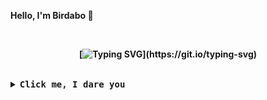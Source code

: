   <!-- Profile -->
<b> Hello, I'm Birdabo 👋 <b>
<p align="left"></p>  
<br>

 <div align="center">
 
[![Typing SVG](https://readme-typing-svg.demolab.com?font=Fira+Code&size=16&duration=2000&pause=750&color=CBA6F7&center=true&vCenter=true&width=435&lines=I'm+always+sleepy;Codes+are+cool,+i+guess.)](https://git.io/typing-svg)
  
 </div>
<p align="right"></p>                                                                     
<br>
  
<!-- Github Stats -->
<details>
<summary><samp><b>Click me, I dare you </b></samp></summary>
<h2></h2>

<b> My horrible gitob stats </b>

<div align="center" style="margin-top: 80px;">
  <table>
    <tr>
      <td><a href="#--------"><img height="137px" align="center" alt="GitHub Stats" src="https://github-readme-stats.vercel.app/api?username=Birdabo404&show_icons=true&hide_border=true&theme=nord"/></a></td>
      <td><a href="#--------"><img height="137px" align="center" alt="Top Language" src="https://github-readme-stats.vercel.app/api/top-langs/?username=Birdabo404&layout=compact&line_height=21&hide_border=true&theme=nord"/></a></td>
    </tr>
  </table>
</div>
</details>
